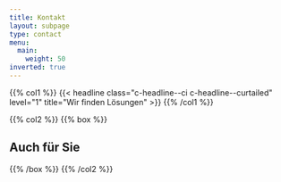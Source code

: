 ```yaml
---
title: Kontakt
layout: subpage
type: contact
menu:
  main:
    weight: 50
inverted: true
---
```


{{% col1 %}}
{{< headline class="c-headline--ci c-headline--curtailed" level="1" title="Wir finden Lösungen" >}}
{{% /col1 %}}

{{% col2 %}}
{{% box %}}
## Auch für Sie
{{% /box %}}
{{% /col2 %}}
